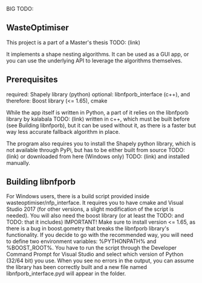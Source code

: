 BIG TODO:

WasteOptimiser
--------------

This project is a part of a Master's thesis TODO: (link)

It implements a shape nesting algorithms. It can be used as a GUI app, or you can use the underlying API to leverage the algorithms themselves.

Prerequisites
-------------
required: Shapely library (python)
optional: libnfporb_interface (c++), and therefore: Boost library (<= 1.65), cmake


While the app itself is written in Python, a part of it relies on the libnfporb library by kalabala TODO: (link) written in c++, which must be built before (see Building libnfporb), but it can be used without it, as there is a faster but way less accurate fallback algorithm in place.

The program also requires you to install the Shapely python library, which is not available through PyPi, but has to be either built from source TODO: (link) or downloaded from here (Windows only) TODO: (link) and installed manually.

Building libnfporb
------------------
For Windows users, there is a build script provided inside wasteoptimiser/nfp_interface. It requires you to have cmake and Visual Studio 2017 (for other versions, a slight modification of the script is needed). You will also need the boost library (or at least the TODO: and TODO: that it includes) IMPORTANT! Make sure to install version <= 1.65, as there is a bug in boost.gometry that breaks the libnfporb library's functionality. If you decide to go with the recommended way, you will need to define two environment variables: %PYTHONPATH% and %BOOST_ROOT%. You have to run the script through the Developer Command Prompt for Visual Studio and select which version of Python (32/64 bit) you use. When you see no errors in the output, you can assume the library has been correctly built and a new file named libnfporb_interface.pyd will appear in the folder.